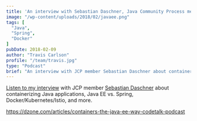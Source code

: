 ```yaml
---
title: 'An interview with Sebastian Daschner, Java Community Process member'
image: "/wp-content/uploads/2018/02/javaee.png"
tags: [
  "Java",
  "Spring",
  "Docker"
]
pubDate: 2018-02-09
author: "Travis Carlson"
profile: "/team/travis.jpg"
type: "Podcast"
brief: "An interview with JCP member Sebastian Daschner about containerizing Java applications, Java EE vs. Spring, Docker/Kubernetes/Istio, and more."
---
```

<a href="https://dzone.com/articles/containers-the-java-ee-way-codetalk-podcast" rel="noopener" target="_blank">Listen to my interview</a> with JCP member <a href="https://blog.sebastian-daschner.com/" target="_blank" rel="noopener">Sebastian Daschner</a> about containerizing Java applications, Java EE vs. Spring, Docker/Kubernetes/Istio, and more.
  
<https://dzone.com/articles/containers-the-java-ee-way-codetalk-podcast>
